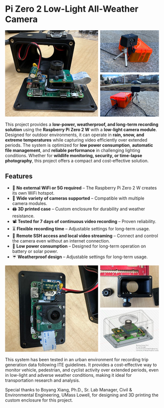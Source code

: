 # Pi Zero 2 Low-Light All-Weather Camera

![Project Image](img/images/1_comp.jpg)

This project provides a **low-power, weatherproof, and long-term recording solution** using the **Raspberry Pi Zero 2 W** with a **low-light camera module**. Designed for outdoor environments, it can operate in **rain, snow, and extreme temperatures** while capturing video efficiently over extended periods. The system is optimized for **low power consumption**, **automatic file management**, and **reliable performance** in challenging lighting conditions. Whether for **wildlife monitoring, security, or time-lapse photography**, this project offers a compact and cost-effective solution.

## Features  
- 🚀 **No external WiFi or 5G required** – The Raspberry Pi Zero 2 W creates its own WiFi hotspot.  
- 🎥 **Wide variety of cameras supported** – Compatible with multiple camera modules.  
- 🖨️ **3D printed case** – Custom enclosure for durability and weather resistance.  
- 📽️ **Tested for 7 days of continuous video recording** – Proven reliability.  
- ⏳ **Flexible recording time** – Adjustable settings for long-term usage.  
- 🔗 **Remote SSH access and local video streaming** – Connect and control the camera even without an internet connection.  
- 🔋 **Low power consumption** – Designed for long-term operation on battery or solar power.  
- ☔ **Weatherproof design** – Adjustable settings for long-term usage.  

![Additional Image](img/images/2_comp.jpg)

This system has been tested in an urban environment for recording trip generation data following ITE guidelines. It provides a cost-effective way to monitor vehicle, pedestrian, and cyclist activity over extended periods, even in low-light and adverse weather conditions, making it ideal for transportation research and analysis.


Special thanks to Boyang Xiang, Ph.D., Sr. Lab Manager, Civil & Environmental Engineering, UMass Lowell, for designing and 3D printing the custom enclosure for this project.